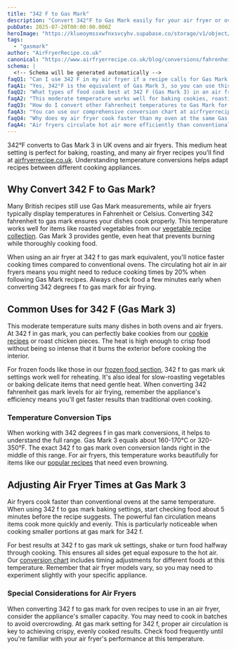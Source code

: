 ```yaml
---
title: "342 F to Gas Mark"
description: "Convert 342°F to Gas Mark easily for your air fryer or oven. Includes cooking tips and temperature equivalents for perfect results every time."
pubDate: 2025-07-20T00:00:00.000Z
heroImage: "https://klueoymssxwfnxsvcyhv.supabase.co/storage/v1/object/public/Shmucket/342-f-to-gas-mark.png"
tags:
  - "gasmark"
author: "AirFryerRecipe.co.uk"
canonical: "https://www.airfryerrecipe.co.uk/blog/conversions/fahrenheit-to-gas-mark/342-f-to-gas-mark"
schema: |
  <!-- Schema will be generated automatically -->
faqQ1: "Can I use 342 F in my air fryer if a recipe calls for Gas Mark 3?"
faqA1: "Yes, 342°F is the equivalent of Gas Mark 3, so you can use this temperature in your air fryer. Just remember to reduce cooking time by about 20% as air fryers cook faster than conventional ovens at the same temperature."
faqQ2: "What types of food cook best at 342 F (Gas Mark 3) in an air fryer?"
faqA2: "This moderate temperature works well for baking cookies, roasting vegetables, reheating leftovers, and cooking delicate items like fish fillets. It's also great for slow-roasting chicken pieces or cooking frozen foods that need thorough heating without burning."
faqQ3: "How do I convert other Fahrenheit temperatures to Gas Mark for my air fryer?"
faqA3: "You can use our comprehensive conversion chart at airfryerrecipe.co.uk/air-fryer-conversion-chart which includes all common temperature equivalents. For quick reference, each Gas Mark represents about 25-30°F increments, with Gas Mark 1 being 275°F and Gas Mark 9 about 475°F."
faqQ4: "Why does my air fryer cook faster than my oven at the same Gas Mark temperature?"
faqA4: "Air fryers circulate hot air more efficiently than conventional ovens, leading to faster cooking times. The compact size and powerful fan mean heat transfers to food more quickly, so always check food earlier than the recipe suggests when converting oven times to air fryer cooking."
---
```

<p>342°F converts to Gas Mark 3 in UK ovens and air fryers. This medium heat setting is perfect for baking, roasting, and many air fryer recipes you'll find at <a href=https://www.airfryerrecipe.co.uk/>airfryerrecipe.co.uk</a>. Understanding temperature conversions helps adapt recipes between different cooking appliances.</p>

<h2>Why Convert 342 F to Gas Mark?</h2>
<p>Many British recipes still use Gas Mark measurements, while air fryers typically display temperatures in Fahrenheit or Celsius. Converting 342 fahrenheit to gas mark ensures your dishes cook properly. This temperature works well for items like roasted vegetables from our <a href=https://www.airfryerrecipe.co.uk/recipe-category/vegetables>vegetable recipe collection</a>. Gas Mark 3 provides gentle, even heat that prevents burning while thoroughly cooking food.</p>
<p>When using an air fryer at 342 f to gas mark equivalent, you'll notice faster cooking times compared to conventional ovens. The circulating hot air in air fryers means you might need to reduce cooking times by 20% when following Gas Mark recipes. Always check food a few minutes early when converting 342 degrees f to gas mark for air frying.</p>

<h2>Common Uses for 342 F (Gas Mark 3)</h2>
<p>This moderate temperature suits many dishes in both ovens and air fryers. At 342 f in gas mark, you can perfectly bake cookies from our <a href=https://www.airfryerrecipe.co.uk/recipe-category/cookies>cookie recipes</a> or roast chicken pieces. The heat is high enough to crisp food without being so intense that it burns the exterior before cooking the interior.</p>
<p>For frozen foods like those in our <a href=https://www.airfryerrecipe.co.uk/recipe-category/frozen-foods>frozen food section</a>, 342 f to gas mark uk settings work well for reheating. It's also ideal for slow-roasting vegetables or baking delicate items that need gentle heat. When converting 342 fahrenheit gas mark levels for air frying, remember the appliance's efficiency means you'll get faster results than traditional oven cooking.</p>

<h3>Temperature Conversion Tips</h3>
<p>When working with 342 degrees f in gas mark conversions, it helps to understand the full range. Gas Mark 3 equals about 160-170°C or 320-350°F. The exact 342 f to gas mark oven conversion lands right in the middle of this range. For air fryers, this temperature works beautifully for items like our <a href=https://www.airfryerrecipe.co.uk/recipes>popular recipes</a> that need even browning.</p>

<h2>Adjusting Air Fryer Times at Gas Mark 3</h2>
<p>Air fryers cook faster than conventional ovens at the same temperature. When using 342 f to gas mark baking settings, start checking food about 5 minutes before the recipe suggests. The powerful fan circulation means items cook more quickly and evenly. This is particularly noticeable when cooking smaller portions at gas mark for 342 f.</p>
<p>For best results at 342 f to gas mark uk settings, shake or turn food halfway through cooking. This ensures all sides get equal exposure to the hot air. Our <a href=https://www.airfryerrecipe.co.uk/air-fryer-conversion-chart>conversion chart</a> includes timing adjustments for different foods at this temperature. Remember that air fryer models vary, so you may need to experiment slightly with your specific appliance.</p>

<h3>Special Considerations for Air Fryers</h3>
<p>When converting 342 f to gas mark for oven recipes to use in an air fryer, consider the appliance's smaller capacity. You may need to cook in batches to avoid overcrowding. At gas mark setting for 342 f, proper air circulation is key to achieving crispy, evenly cooked results. Check food frequently until you're familiar with your air fryer's performance at this temperature.</p>
